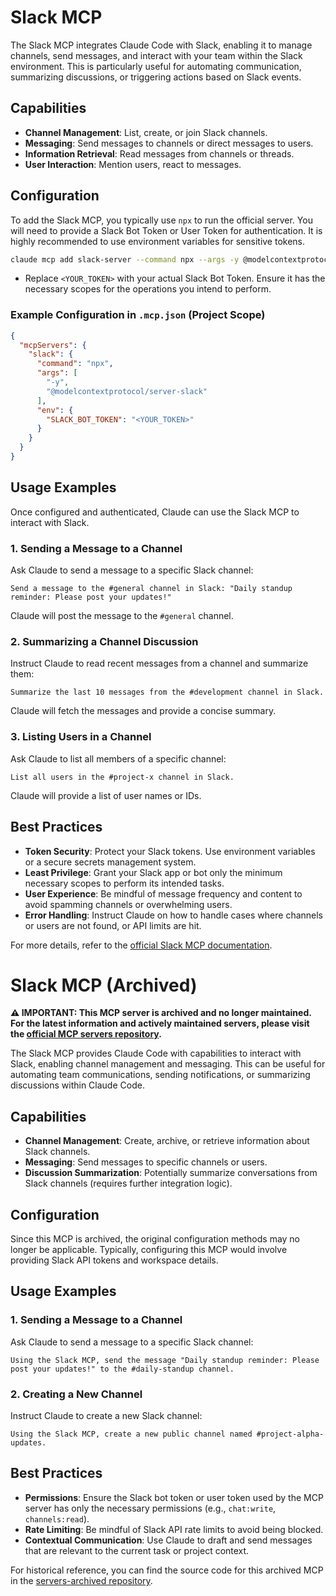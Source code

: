 
# Slack MCP

The Slack MCP integrates Claude Code with Slack, enabling it to manage channels, send messages, and interact with your team within the Slack environment. This is particularly useful for automating communication, summarizing discussions, or triggering actions based on Slack events.

## Capabilities

*   **Channel Management**: List, create, or join Slack channels.
*   **Messaging**: Send messages to channels or direct messages to users.
*   **Information Retrieval**: Read messages from channels or threads.
*   **User Interaction**: Mention users, react to messages.

## Configuration

To add the Slack MCP, you typically use `npx` to run the official server. You will need to provide a Slack Bot Token or User Token for authentication. It is highly recommended to use environment variables for sensitive tokens.

```bash
claude mcp add slack-server --command npx --args -y @modelcontextprotocol/server-slack --env SLACK_BOT_TOKEN=<YOUR_TOKEN>
```

*   Replace `<YOUR_TOKEN>` with your actual Slack Bot Token. Ensure it has the necessary scopes for the operations you intend to perform.

### Example Configuration in `.mcp.json` (Project Scope)

```json
{
  "mcpServers": {
    "slack": {
      "command": "npx",
      "args": [
        "-y",
        "@modelcontextprotocol/server-slack"
      ],
      "env": {
        "SLACK_BOT_TOKEN": "<YOUR_TOKEN>"
      }
    }
  }
}
```

## Usage Examples

Once configured and authenticated, Claude can use the Slack MCP to interact with Slack.

### 1. Sending a Message to a Channel

Ask Claude to send a message to a specific Slack channel:

```
Send a message to the #general channel in Slack: "Daily standup reminder: Please post your updates!"
```

Claude will post the message to the `#general` channel.

### 2. Summarizing a Channel Discussion

Instruct Claude to read recent messages from a channel and summarize them:

```
Summarize the last 10 messages from the #development channel in Slack.
```

Claude will fetch the messages and provide a concise summary.

### 3. Listing Users in a Channel

Ask Claude to list all members of a specific channel:

```
List all users in the #project-x channel in Slack.
```

Claude will provide a list of user names or IDs.

## Best Practices

*   **Token Security**: Protect your Slack tokens. Use environment variables or a secure secrets management system.
*   **Least Privilege**: Grant your Slack app or bot only the minimum necessary scopes to perform its intended tasks.
*   **User Experience**: Be mindful of message frequency and content to avoid spamming channels or overwhelming users.
*   **Error Handling**: Instruct Claude on how to handle cases where channels or users are not found, or API limits are hit.

For more details, refer to the [official Slack MCP documentation](https://modelcontextprotocol.io/examples/slack).


# Slack MCP (Archived)

**⚠️ IMPORTANT: This MCP server is archived and no longer maintained. For the latest information and actively maintained servers, please visit the [official MCP servers repository](https://github.com/modelcontextprotocol/servers).**

The Slack MCP provides Claude Code with capabilities to interact with Slack, enabling channel management and messaging. This can be useful for automating team communications, sending notifications, or summarizing discussions within Claude Code.

## Capabilities

*   **Channel Management**: Create, archive, or retrieve information about Slack channels.
*   **Messaging**: Send messages to specific channels or users.
*   **Discussion Summarization**: Potentially summarize conversations from Slack channels (requires further integration logic).

## Configuration

Since this MCP is archived, the original configuration methods may no longer be applicable. Typically, configuring this MCP would involve providing Slack API tokens and workspace details.

## Usage Examples

### 1. Sending a Message to a Channel

Ask Claude to send a message to a specific Slack channel:

```
Using the Slack MCP, send the message "Daily standup reminder: Please post your updates!" to the #daily-standup channel.
```

### 2. Creating a New Channel

Instruct Claude to create a new Slack channel:

```
Using the Slack MCP, create a new public channel named #project-alpha-updates.
```

## Best Practices

*   **Permissions**: Ensure the Slack bot token or user token used by the MCP server has only the necessary permissions (e.g., `chat:write`, `channels:read`).
*   **Rate Limiting**: Be mindful of Slack API rate limits to avoid being blocked.
*   **Contextual Communication**: Use Claude to draft and send messages that are relevant to the current task or project context.

For historical reference, you can find the source code for this archived MCP in the [servers-archived repository](https://github.com/modelcontextprotocol/servers-archived).


